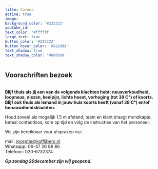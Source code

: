 ```yaml
---
title: Corona
active: true
image:
background_color: '#222222'
youtube_id:
text_color: '#ffffff'
large_text: true
button_color: '#222222'
button_hover_color: '#5e2d83'
text_shadow: true
text_shadow_color: '#000000'
---
```


## Voorschriften bezoek

<br>**Blijf thuis als jij een van de volgende klachten hebt: neusverkoudheid, loopneus, niezen, keelpijn, lichte hoest, verhoging (tot 38 C&deg;) of koorts. Blijf ook thuis als iemand in jouw huis koorts heeft (vanaf 38 C&deg;) en/of benauwdheidsklachten.**

Houd zoveel als mogelijk 1.5 m afstand, team en klant draagt mondkapje, betaal contactloos, kom op tijd en volg de instructies van het personeel.

Wij zijn bereikbaar voor afspraken via:

mail: receptie@koffijberg.nl<br>Whatsapp: 06-47 26 86 86<br>Telefoon: 020-6732374

***Op zondag 20december zijn wij geopend.***